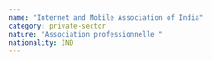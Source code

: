 ```yaml
---
name: "Internet and Mobile Association of India"
category: private-sector
nature: "Association professionnelle "
nationality: IND
---
```

    